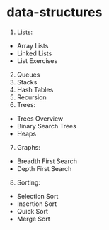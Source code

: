 # data-structures

1. Lists:
- Array Lists
- Linked Lists
- List Exercises
2. Queues
3. Stacks
4. Hash Tables
5. Recursion
6. Trees:
- Trees Overview
- Binary Search Trees
- Heaps
7. Graphs: 
- Breadth First Search
- Depth First Search
8. Sorting:
- Selection Sort
- Insertion Sort
- Quick Sort
- Merge Sort



